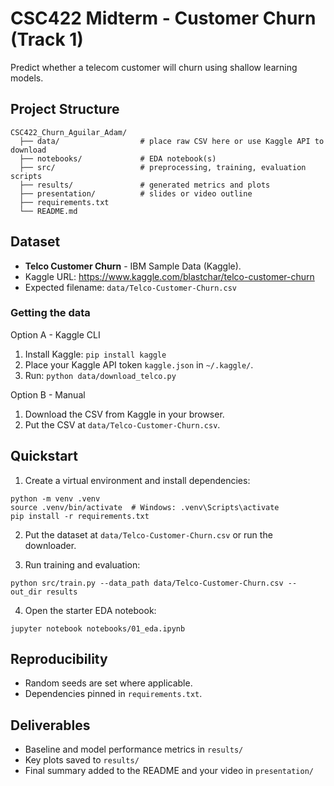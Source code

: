 # CSC422 Midterm - Customer Churn (Track 1)

Predict whether a telecom customer will churn using shallow learning models.

## Project Structure
```
CSC422_Churn_Aguilar_Adam/
  ├── data/                  # place raw CSV here or use Kaggle API to download
  ├── notebooks/             # EDA notebook(s)
  ├── src/                   # preprocessing, training, evaluation scripts
  ├── results/               # generated metrics and plots
  ├── presentation/          # slides or video outline
  ├── requirements.txt
  └── README.md
```

## Dataset
- **Telco Customer Churn** - IBM Sample Data (Kaggle).
- Kaggle URL: https://www.kaggle.com/blastchar/telco-customer-churn
- Expected filename: `data/Telco-Customer-Churn.csv`

### Getting the data
Option A - Kaggle CLI
1. Install Kaggle: `pip install kaggle`
2. Place your Kaggle API token `kaggle.json` in `~/.kaggle/`.
3. Run: `python data/download_telco.py`

Option B - Manual
1. Download the CSV from Kaggle in your browser.
2. Put the CSV at `data/Telco-Customer-Churn.csv`.

## Quickstart

1. Create a virtual environment and install dependencies:
```
python -m venv .venv
source .venv/bin/activate  # Windows: .venv\Scripts\activate
pip install -r requirements.txt
```

2. Put the dataset at `data/Telco-Customer-Churn.csv` or run the downloader.

3. Run training and evaluation:
```
python src/train.py --data_path data/Telco-Customer-Churn.csv --out_dir results
```

4. Open the starter EDA notebook:
```
jupyter notebook notebooks/01_eda.ipynb
```

## Reproducibility
- Random seeds are set where applicable.
- Dependencies pinned in `requirements.txt`.

## Deliverables
- Baseline and model performance metrics in `results/`
- Key plots saved to `results/`
- Final summary added to the README and your video in `presentation/`

